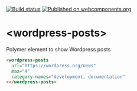 [![Build status](https://travis-ci.org/Therapychat/wordpress-posts.svg?branch=master)](https://travis-ci.org/Therapychat/wordpress-posts)
[![Published on webcomponents.org](https://img.shields.io/badge/webcomponents.org-published-blue.svg)](https://www.webcomponents.org/element/therapychat/wordpress-posts)

# \<wordpress-posts\>

Polymer element to show Wordpress posts

<!--
```
<custom-element-demo>
  <template>
    <link rel="import" href="wordpress-posts.html">
    <next-code-block></next-code-block>
  </template>
</custom-element-demo>
```
-->
```html
<wordpress-posts
  url="https://wordpress.org/news"
  max="4"
  category-names="development, documentation"
></wordpress-posts>
```
